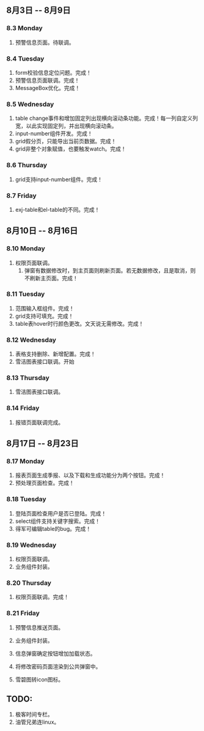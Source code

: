 ## 8月3日 -- 8月9日

### 8.3 Monday
1. 预警信息页面。待联调。

### 8.4 Tuesday
1. form校验信息定位问题。完成！
2. 预警信息页面联调。完成！
3. MessageBox优化。完成！

### 8.5 Wednesday
1. table change事件和增加固定列出现横向滚动条功能。完成！每一列自定义列宽，以此实现固定列，并出现横向滚动条。
2. input-number组件开发。完成！
4. grid假分页，只能导出当前页数据。完成！
5. grid非整个对象赋值，也要触发watch。完成！

### 8.6 Thursday
1. grid支持input-number组件。完成！

### 8.7 Friday
1. exj-table和el-table的不同。完成！


## 8月10日 -- 8月16日

### 8.10 Monday
1. 权限页面联调。
   1. 弹窗有数据修改时，到主页面则刷新页面。若无数据修改，且是取消，则不刷新主页面。完成！

### 8.11 Tuesday
1. 范围输入框组件。完成！
2. grid支持可填充。完成！
3. table表hover时行颜色更改。文天说无需修改。完成！

### 8.12 Wednesday
1. 表格支持删除、新增配置。完成！
2. 雪洁图表接口联调。开始

### 8.13 Thursday
1. 雪洁图表接口联调。

### 8.14 Friday
1. 报错页面联调完成。


## 8月17日 -- 8月23日

### 8.17 Monday
1. 报表页面生成季报、以及下载和生成功能分为两个按钮。完成！
2. 预处理页面检查。完成！

### 8.18 Tuesday
1. 登陆页面检查用户是否已登陆。完成！
2. select组件支持关键字搜索。完成！
3. 得军可编辑table的bug。完成！

### 8.19 Wednesday
1. 权限页面联调。
2. 业务组件封装。

### 8.20 Thursday
1. 权限页面联调。完成！

### 8.21 Friday
1. 预警信息推送页面。
2. 业务组件封装。

1. 信息弹窗确定按钮增加加载状态。
1. 将修改密码页面渲染到公共弹窗中。
1. 雪碧图转icon图标。

## TODO:
1. 极客时间专栏。
2. 油管兄弟连linux。
